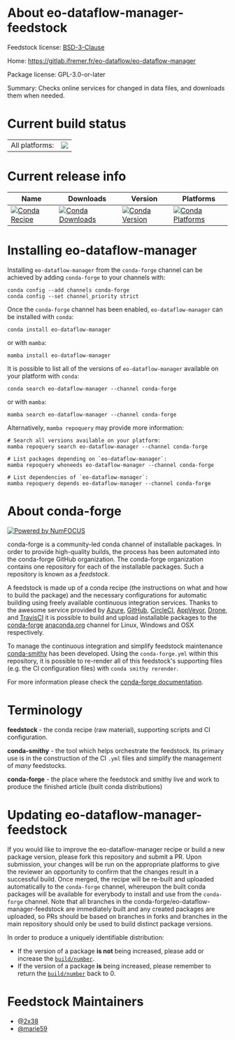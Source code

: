 About eo-dataflow-manager-feedstock
===================================

Feedstock license: [BSD-3-Clause](https://github.com/conda-forge/eo-dataflow-manager-feedstock/blob/main/LICENSE.txt)

Home: https://gitlab.ifremer.fr/eo-dataflow/eo-dataflow-manager

Package license: GPL-3.0-or-later

Summary: Checks online services for changed in data files, and downloads them when needed.

Current build status
====================


<table><tr><td>All platforms:</td>
    <td>
      <a href="https://dev.azure.com/conda-forge/feedstock-builds/_build/latest?definitionId=18463&branchName=main">
        <img src="https://dev.azure.com/conda-forge/feedstock-builds/_apis/build/status/eo-dataflow-manager-feedstock?branchName=main">
      </a>
    </td>
  </tr>
</table>

Current release info
====================

| Name | Downloads | Version | Platforms |
| --- | --- | --- | --- |
| [![Conda Recipe](https://img.shields.io/badge/recipe-eo--dataflow--manager-green.svg)](https://anaconda.org/conda-forge/eo-dataflow-manager) | [![Conda Downloads](https://img.shields.io/conda/dn/conda-forge/eo-dataflow-manager.svg)](https://anaconda.org/conda-forge/eo-dataflow-manager) | [![Conda Version](https://img.shields.io/conda/vn/conda-forge/eo-dataflow-manager.svg)](https://anaconda.org/conda-forge/eo-dataflow-manager) | [![Conda Platforms](https://img.shields.io/conda/pn/conda-forge/eo-dataflow-manager.svg)](https://anaconda.org/conda-forge/eo-dataflow-manager) |

Installing eo-dataflow-manager
==============================

Installing `eo-dataflow-manager` from the `conda-forge` channel can be achieved by adding `conda-forge` to your channels with:

```
conda config --add channels conda-forge
conda config --set channel_priority strict
```

Once the `conda-forge` channel has been enabled, `eo-dataflow-manager` can be installed with `conda`:

```
conda install eo-dataflow-manager
```

or with `mamba`:

```
mamba install eo-dataflow-manager
```

It is possible to list all of the versions of `eo-dataflow-manager` available on your platform with `conda`:

```
conda search eo-dataflow-manager --channel conda-forge
```

or with `mamba`:

```
mamba search eo-dataflow-manager --channel conda-forge
```

Alternatively, `mamba repoquery` may provide more information:

```
# Search all versions available on your platform:
mamba repoquery search eo-dataflow-manager --channel conda-forge

# List packages depending on `eo-dataflow-manager`:
mamba repoquery whoneeds eo-dataflow-manager --channel conda-forge

# List dependencies of `eo-dataflow-manager`:
mamba repoquery depends eo-dataflow-manager --channel conda-forge
```


About conda-forge
=================

[![Powered by
NumFOCUS](https://img.shields.io/badge/powered%20by-NumFOCUS-orange.svg?style=flat&colorA=E1523D&colorB=007D8A)](https://numfocus.org)

conda-forge is a community-led conda channel of installable packages.
In order to provide high-quality builds, the process has been automated into the
conda-forge GitHub organization. The conda-forge organization contains one repository
for each of the installable packages. Such a repository is known as a *feedstock*.

A feedstock is made up of a conda recipe (the instructions on what and how to build
the package) and the necessary configurations for automatic building using freely
available continuous integration services. Thanks to the awesome service provided by
[Azure](https://azure.microsoft.com/en-us/services/devops/), [GitHub](https://github.com/),
[CircleCI](https://circleci.com/), [AppVeyor](https://www.appveyor.com/),
[Drone](https://cloud.drone.io/welcome), and [TravisCI](https://travis-ci.com/)
it is possible to build and upload installable packages to the
[conda-forge](https://anaconda.org/conda-forge) [anaconda.org](https://anaconda.org/)
channel for Linux, Windows and OSX respectively.

To manage the continuous integration and simplify feedstock maintenance
[conda-smithy](https://github.com/conda-forge/conda-smithy) has been developed.
Using the ``conda-forge.yml`` within this repository, it is possible to re-render all of
this feedstock's supporting files (e.g. the CI configuration files) with ``conda smithy rerender``.

For more information please check the [conda-forge documentation](https://conda-forge.org/docs/).

Terminology
===========

**feedstock** - the conda recipe (raw material), supporting scripts and CI configuration.

**conda-smithy** - the tool which helps orchestrate the feedstock.
                   Its primary use is in the construction of the CI ``.yml`` files
                   and simplify the management of *many* feedstocks.

**conda-forge** - the place where the feedstock and smithy live and work to
                  produce the finished article (built conda distributions)


Updating eo-dataflow-manager-feedstock
======================================

If you would like to improve the eo-dataflow-manager recipe or build a new
package version, please fork this repository and submit a PR. Upon submission,
your changes will be run on the appropriate platforms to give the reviewer an
opportunity to confirm that the changes result in a successful build. Once
merged, the recipe will be re-built and uploaded automatically to the
`conda-forge` channel, whereupon the built conda packages will be available for
everybody to install and use from the `conda-forge` channel.
Note that all branches in the conda-forge/eo-dataflow-manager-feedstock are
immediately built and any created packages are uploaded, so PRs should be based
on branches in forks and branches in the main repository should only be used to
build distinct package versions.

In order to produce a uniquely identifiable distribution:
 * If the version of a package **is not** being increased, please add or increase
   the [``build/number``](https://docs.conda.io/projects/conda-build/en/latest/resources/define-metadata.html#build-number-and-string).
 * If the version of a package **is** being increased, please remember to return
   the [``build/number``](https://docs.conda.io/projects/conda-build/en/latest/resources/define-metadata.html#build-number-and-string)
   back to 0.

Feedstock Maintainers
=====================

* [@2x38](https://github.com/2x38/)
* [@marie59](https://github.com/marie59/)

